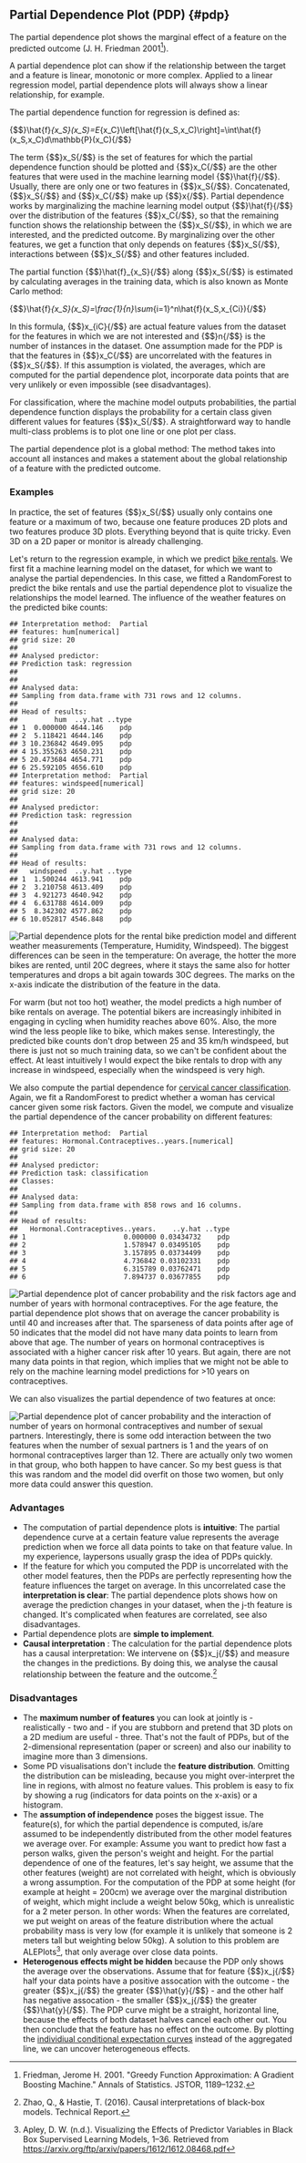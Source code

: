 


## Partial Dependence Plot (PDP) {#pdp}
The partial dependence plot shows the marginal effect of a feature on the predicted outcome  (J. H. Friedman 2001[^Friedman2001]).


A partial dependence plot can show if the relationship between the target and a feature is linear, monotonic or more complex.
Applied to a linear regression model, partial dependence plots will always show a linear relationship, for example.

The partial dependence function for regression is defined as:

{$$}\hat{f}_{x_S}(x_S)=E_{x_C}\left[\hat{f}(x_S,x_C)\right]=\int\hat{f}(x_S,x_C)d\mathbb{P}(x_C){/$$}

The term {$$}x_S{/$$} is the set of features for which the partial dependence function should be plotted and {$$}x_C{/$$} are the other features that were used in the machine learning model {$$}\hat{f}{/$$}.
Usually, there are only one or two features in {$$}x_S{/$$}.
Concatenated, {$$}x_S{/$$} and {$$}x_C{/$$} make up {$$}x{/$$}.
Partial dependence works by marginalizing the machine learning model output {$$}\hat{f}{/$$} over the distribution of the features {$$}x_C{/$$}, so that the remaining function shows the relationship between the {$$}x_S{/$$}, in which we are interested, and the predicted outcome.
By marginalizing over the other features, we get a function that only depends on features {$$}x_S{/$$}, interactions between {$$}x_S{/$$} and other features included.

The partial function {$$}\hat{f}_{x_S}{/$$} along {$$}x_S{/$$} is estimated by calculating averages in the training data, which is also known as Monte Carlo method:

{$$}\hat{f}_{x_S}(x_S)=\frac{1}{n}\sum_{i=1}^n\hat{f}(x_S,x_{Ci}){/$$}

In this formula, {$$}x_{iC}{/$$} are actual feature values from the dataset for the features in which we are not interested and {$$}n{/$$} is the number of instances in the dataset.
One assumption made for the PDP is that the features in {$$}x_C{/$$} are uncorrelated with the features in {$$}x_S{/$$}. 
If this assumption is violated, the averages, which are computed for the partial dependence plot, incorporate data points that are very unlikely or even impossible (see disadvantages).

For classification, where the machine model outputs probabilities, the partial dependence function displays the probability for a certain class given different values for features {$$}x_S{/$$}.
A straightforward way to handle multi-class problems is to plot one line or one plot per class.


The partial dependence plot is a global method:
The method takes into account all instances and makes a statement about the global relationship of a feature with the predicted outcome.


### Examples
In practice, the set of features {$$}x_S{/$$} usually only contains one feature or a maximum of two, because one feature produces 2D plots and two features produce 3D plots.
Everything beyond that is quite tricky.
Even 3D on a 2D paper or monitor is already challenging.

Let's return to the regression example, in which we predict [bike rentals](#bike-data).
We first fit a machine learning model on the dataset, for which we want to analyse the partial dependencies.
In this case, we fitted a RandomForest to predict the bike rentals and use the partial dependence plot to visualize the relationships the model learned.
The influence of the weather features on the predicted bike counts:


```
## Interpretation method:  Partial 
## features: hum[numerical]
## grid size: 20
## 
## Analysed predictor: 
## Prediction task: regression 
## 
## 
## Analysed data:
## Sampling from data.frame with 731 rows and 12 columns.
## 
## Head of results:
##         hum  ..y.hat ..type
## 1  0.000000 4644.146    pdp
## 2  5.118421 4644.146    pdp
## 3 10.236842 4649.095    pdp
## 4 15.355263 4650.231    pdp
## 5 20.473684 4654.771    pdp
## 6 25.592105 4656.610    pdp
## Interpretation method:  Partial 
## features: windspeed[numerical]
## grid size: 20
## 
## Analysed predictor: 
## Prediction task: regression 
## 
## 
## Analysed data:
## Sampling from data.frame with 731 rows and 12 columns.
## 
## Head of results:
##   windspeed  ..y.hat ..type
## 1  1.500244 4613.941    pdp
## 2  3.210758 4613.409    pdp
## 3  4.921273 4640.942    pdp
## 4  6.631788 4614.009    pdp
## 5  8.342302 4577.862    pdp
## 6 10.052817 4546.848    pdp
```

![Partial dependence plots for the rental bike prediction model and different weather measurements (Temperature, Humidity, Windspeed). The biggest differences can be seen in the temperature: On average, the hotter the more bikes are rented, until 20C degrees, where it stays the same also for hotter temperatures and drops a bit again towards 30C degrees. The marks on the x-axis indicate the distribution of the feature in the data.](images/pdp-bike-1.png)

For warm (but not too hot) weather, the model predicts a high number of bike rentals on average.
The potential bikers are increasingly inhibited in engaging in cycling when humidity reaches above 60%.
Also, the more wind the less people like to bike, which makes sense.
Interestingly, the predicted bike counts don't drop between 25 and 35 km/h windspeed, but there is just not so much training data, so we can't be confident about the effect.
At least intuitively I would expect the bike rentals to drop with any increase in windspeed, especially when the windspeed is very high.

We also compute the partial dependence for [cervical cancer classification](#cervical).
Again, we fit a RandomForest to predict whether a woman has cervical cancer given some risk factors. 
Given the model, we compute and visualize the partial dependence of the cancer probability on different features: 


```
## Interpretation method:  Partial 
## features: Hormonal.Contraceptives..years.[numerical]
## grid size: 20
## 
## Analysed predictor: 
## Prediction task: classification 
## Classes:  
## 
## Analysed data:
## Sampling from data.frame with 858 rows and 16 columns.
## 
## Head of results:
##   Hormonal.Contraceptives..years.    ..y.hat ..type
## 1                        0.000000 0.03434732    pdp
## 2                        1.578947 0.03495105    pdp
## 3                        3.157895 0.03734499    pdp
## 4                        4.736842 0.03102331    pdp
## 5                        6.315789 0.03762471    pdp
## 6                        7.894737 0.03677855    pdp
```

![Partial dependence plot of cancer probability and the risk factors age and number of years with hormonal contraceptives. For the age feature, the partial dependence plot shows that on average the cancer probability is until 40 and increases after that. The sparseness of data points after age of 50 indicates that the model did not have many data points to learn from above that age. The number of years on hormonal contraceptives is associated with a higher cancer risk after 10 years. But again, there are not many data points in that region, which implies that we might not be able to rely on the machine learning model predictions for >10 years on contraceptives.](images/pdp-cervical-1.png)


We can also visualizes the partial dependence of two features at once:

![Partial dependence plot of cancer probability and the interaction of number of years on hormonal contraceptives and number of sexual partners. Interestingly, there is some odd interaction between the two features when the number of sexual partners is 1 and the years of on hormonal contraceptives larger than 12. There are actually only two women in that group, who both happen to have cancer. So my best guess is that this was random and the model did overfit on those two women, but only more data could answer this question.](images/pdp-cervical-2d-1.png)



### Advantages 
- The computation of partial dependence plots is **intuitive**: 
The partial dependence curve at a certain feature value represents the average prediction when we force all data points to take on that feature value. 
In my experience, laypersons usually grasp the idea of PDPs quickly.
- If the feature for which you computed the PDP is uncorrelated with the other model features, then the PDPs are perfectly representing how the feature influences the target on average.
In this uncorrelated case the **interpretation is clear**: 
The partial dependence plots shows how on average the prediction changes in your dataset, when the j-th feature is changed. 
It's complicated when features are correlated, see also disadvantages.
- Partial dependence plots are **simple to implement**.
- **Causal interpretation** : The calculation for the partial dependence plots has a causal interpretation: 
We intervene on {$$}x_j{/$$} and measure the changes in the predictions. 
By doing this, we analyse the causal relationship between the feature and the outcome.[^pdpCausal]


### Disadvantages
- The **maximum number of features** you can look at jointly is - realistically - two and - if you are stubborn and pretend that 3D plots on a 2D medium are useful - three.
That's not the fault of PDPs, but of the 2-dimensional representation (paper or screen) and also our inability to imagine more than 3 dimensions.
- Some PD visualisations don't include the **feature distribution**. 
Omitting the distribution can be misleading, because you might over-interpret the line in regions, with almost no feature values.
This problem is easy to fix by showing a rug (indicators for data points on the x-axis) or a histogram.
- The **assumption of independence** poses the biggest issue. 
The feature(s), for which the partial dependence is computed, is/are assumed to be independently distributed from the other model features we average over.
For example: Assume you want to predict how fast a person walks, given the person's weight and height. 
For the partial dependence of one of the features, let's say height, we assume that the other features (weight) are not correlated with height, which is obviously a wrong assumption. 
For the computation of the PDP at some height (for example at height = 200cm) we average over the marginal distribution of weight, which might include a weight below 50kg, which is unrealistic for a 2 meter person. 
In other words: When the features are correlated, we put weight on areas of the feature distribution where the actual probability mass is very low (for example it is unlikely that someone is 2 meters tall but weighting below 50kg).
A solution to this problem are ALEPlots[^ALE], that only average over close data points. 
- **Heterogenous effects might be hidden** because the PDP only shows the average over the observations. 
Assume that for feature {$$}x_j{/$$} half your data points have a positive assocation with the outcome - the greater {$$}x_j{/$$} the greater {$$}\hat{y}{/$$} - and the other half has negative assocation - the smaller {$$}x_j{/$$} the greater {$$}\hat{y}{/$$}.
The PDP curve might be a straight, horizontal line, because the effects of both dataset halves cancel each other out. 
You then conclude that the feature has no effect on the outcome. 
By plotting the [individiual conditional expectation curves](#ice) instead of the aggregated line, we can uncover heterogeneous effects.


[^ALE]: Apley, D. W. (n.d.). Visualizing the Effects of Predictor Variables in Black Box Supervised Learning Models, 1–36. Retrieved from https://arxiv.org/ftp/arxiv/papers/1612/1612.08468.pdf



[^Friedman2001]: Friedman, Jerome H. 2001. "Greedy Function Approximation: A Gradient Boosting Machine." Annals of Statistics. JSTOR, 1189–1232.

[^pdpCausal]: Zhao, Q., & Hastie, T. (2016). Causal interpretations of black-box models. Technical Report.
